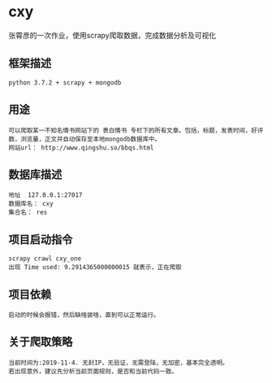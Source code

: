 # cxy

张霄彦的一次作业，使用scrapy爬取数据，完成数据分析及可视化

## 框架描述

    python 3.7.2 + scrapy + mongodb

## 用途

    可以爬取某一不知名情书网站下的 表白情书 专栏下的所有文章。包括，标题，发表时间，好评数，浏览量，正文并自动保存至本地mongodb数据库中。
    网站url： http://www.qingshu.so/bbqs.html

## 数据库描述

    地址  127.0.0.1:27017
    数据库名： cxy
    集合名： res

## 项目启动指令

    scrapy crawl cxy_one
    出现 Time used: 9.2914365000000015 就表示，正在爬取

## 项目依赖

    启动的时候会报错，然后缺啥装啥，直到可以正常运行。

## 关于爬取策略

    当前时间为:2019-11-4. 无封IP，无验证，无需登陆，无加密，基本完全透明。
    若出现意外，建议先分析当前页面规则，是否和当前代码一致。
